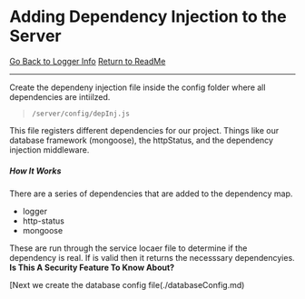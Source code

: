 # Adding Dependency Injection to the Server

[Go Back to Logger Info](./logger.md)
[Return to ReadMe](../../../README.md)

___

Create the dependeny injection file inside the config folder where all dependencies are intiilzed.
  
  > `/server/config/depInj.js`

This file registers different dependencies for our project. Things like our database framework (mongoose), the httpStatus, and the dependency injection middleware.

##### How It Works

There are a series of dependencies that are added to the dependency map.

- logger
- http-status
- mongoose

These are run through the service locaer file to determine if the dependency is real. If is valid then it returns the necesssary dependencyies. **Is This A Security Feature To Know About?**

[Next we create the database config file(./databaseConfig.md)